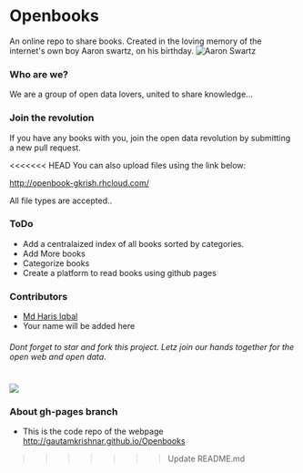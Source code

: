 # Openbooks
An online repo to share books. Created in the loving memory of the internet's own boy Aaron swartz, on his birthday.
![Aaron Swartz](http://i.imgur.com/gSoXS2q.jpg)
### Who are we?
We are a group of open data lovers, united to share knowledge...
### Join the revolution
If you have any books with you, join the open data revolution by submitting a new pull request. 

<<<<<<< HEAD
You can also upload files using the link below:

http://openbook-gkrish.rhcloud.com/

All file types are accepted..
### ToDo
*  Add a centralaized index of all books sorted by categories.
*  Add More books
*  Categorize books
*  Create a platform to read books using github pages


### Contributors
* [Md Haris Iqbal](https://github.com/harisphnx)
* Your name will be added here

###### Dont forget to star and fork this project. Letz join our hands together for the open web and open data.
![](https://i.creativecommons.org/l/by-nc/4.0/88x31.png)
=======
### About gh-pages branch
- This is the code repo of the webpage http://gautamkrishnar.github.io/Openbooks
>>>>>>> Update README.md
